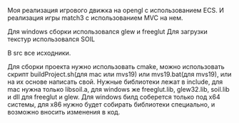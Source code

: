 Моя реализация игрового движка на opengl с использованием ECS. 
И реализация игры match3 с использованием MVC на нем.

Для windows сборки использовался glew и freeglut
Для загрузки текстур использовался SOIL

В src все исходники.

Для сборки проекта нужно использовать cmake, можно использовать скрипт buildProject.sh(для mac или mvs19) или mvs19.bat(для mvs19), или на их основе написать свой. Нужные библиотеки лежат в include, для mac нужна только libsoil.a, для windows же freeglut.lib, glew32.lib, soil.lib и dll для freeglut и glew. Для windows билд соберется только под x64 системы, для x86 нужно будет собирать библиотеки специально, и возможно вносить изменения в код.
